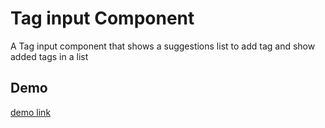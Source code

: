 # Tag input Component
A Tag input component that shows a suggestions list to add tag and show added tags in a list

## Demo
[demo link](https://resilient-puffpuff-cca74d.netlify.app/)